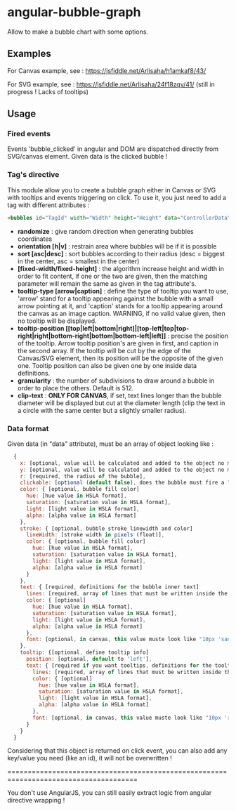 # angular-bubble-graph
Allow to make a bubble chart with some options.

## Examples

For Canvas example, see : https://jsfiddle.net/Arlisaha/h1amkaf8/43/

For SVG example, see : https://jsfiddle.net/Arlisaha/24f18zqv/41/ (still in progress ! Lacks of tooltips)

## Usage

### Fired events

Events 'bubble_clicked' in angular and DOM are dispatched directly from SVG/canvas element. Given data is the clicked bubble !

### Tag's directive

This module allow you to create a bubble graph either in Canvas or SVG with tooltips and events triggering on click.
To use it, you just need to add a tag with different attributes : 
```html
<bubbles id="TagId" width="Width" height="Height" data="ControllerData" [randomize] [clip-text] [orientation="h"] [sort="desc"] [fixed-width] [tooltip-type="arrow"] [tooltip-position="top"]></bubbles>
```

* **randomize** : give random direction when generating bubbles coordinates
* **orientation [h|v]** : restrain area where bubbles will be if it is possible
* **sort [asc|desc]** : sort bubbles according to their radius (desc = biggest in the center, asc = smallest in the center)
* **[fixed-width/fixed-height]** : the algorithm increase height and width in order to fit content, if one or the two are given, then the matching parameter will remain the same as given in the tag attribute's.
* **tooltip-type [arrow|caption]** : define the type of tooltip you want to use, 'arrow' stand for a tooltip appearing against the bubble with a small arrow pointing at it, and 'caption' stands for a tooltip appearing around the canvas as an image caption. WARNING, if no valid value given, then no tooltip will be displayed.
* **tooltip-position [[top|left|bottom|right]|[top-left|top|top-right|right|bottom-right|bottom|bottom-left|left]]** : precise the position of the tooltip. Arrow tooltip position's are given in first, and caption in the second array. If the tooltip will be cut by the edge of the Canvas/SVG element, then its position will be the opposite of the given one. Tooltip position can also be given one by one inside data definitions.
* **granularity** : the number of subdivisions to draw around a bubble in order to place the others. Default is 512.
* **clip-text** : **ONLY FOR CANVAS**, if set, text lines longer than the bubble diameter will be displayed but cut at the diameter length (clip the text in a circle with the same center but a slightly smaller radius).

### Data format

Given data (in "data" attribute), must be an array of object looking like :

```javascript
  { 
    x: [optional, value will be calculated and added to the object no matter what], 
    y: [optional, value will be calculated and added to the object no matter what], 
    r: [required, the radius of the bubble],
    clickable: [optional (default false), does the bubble must fire a "bubble_clicked" event ?],
    color: { [optional, bubble fill color]
      hue: [hue value in HSLA format], 
      saturation: [saturation value in HSLA format], 
      light: [light value in HSLA format],
      alpha: [alpha value in HSLA format]
    },
    stroke: { [optional, bubble stroke linewidth and color]
      lineWidth: [stroke width in pixels (float)],
      color: { [optional, bubble fill color]
        hue: [hue value in HSLA format], 
        saturation: [saturation value in HSLA format], 
        light: [light value in HSLA format],
        alpha: [alpha value in HSLA format]
      }
    },
    text: { [required, definitions for the bubble inner text]
      lines: [required, array of lines that must be written inside the bubble],
      color: { [optional]
        hue: [hue value in HSLA format], 
        saturation: [saturation value in HSLA format], 
        light: [light value in HSLA format],
        alpha: [alpha value in HSLA format]
      },
      font: [optional, in canvas, this value muste look like "10px 'sans serif'" when in SVG it must be an object like "{size: 10, family: 'sans serif'}"]
    }, 
    tooltip: {[optional, define tooltip info]
      position: [optional, default to 'left'],
      text: { [required if you want tooltips, definitions for the tooltip inner text]
        lines: [required, array of lines that must be written inside the bubble],
        color: { [optional]
          hue: [hue value in HSLA format], 
          saturation: [saturation value in HSLA format], 
          light: [light value in HSLA format],
          alpha: [alpha value in HSLA format]
        },
        font: [optional, in canvas, this value muste look like "10px 'sans serif'" when in SVG it must be an object like "{size: 10, family: 'sans serif'}"]
      }
    }
  }
```
Considering that this object is returned on click event, you can also add any key/value you need (like an id), it will not be overwritten !

======================================================================================

You don't use AngularJS, you  can still easily extract logic from angular directive wrapping !
